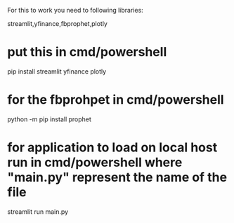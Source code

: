 For this to work you need to following libraries:

streamlit,yfinance,fbprophet,plotly

# put this in cmd/powershell

pip install streamlit yfinance plotly

# for the fbprohpet in cmd/powershell

python -m pip install prophet


# for application to load on local host run in cmd/powershell where "main.py" represent the name of the file

streamlit run main.py



